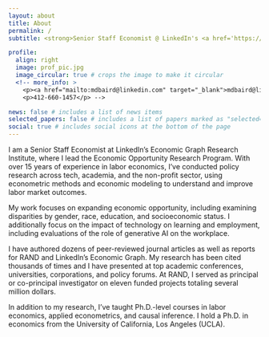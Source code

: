 ```yaml
---
layout: about
title: About
permalink: /
subtitle: <strong>Senior Staff Economist @ LinkedIn's <a href='https://economicgraph.linkedin.com/economic-graph-research-institute'>Economic Graph Research Institute</a></strong>.

profile:
  align: right
  image: prof_pic.jpg
  image_circular: true # crops the image to make it circular
  <!-- more_info: >
    <p><a href="mailto:mdbaird@linkedin.com" target="_blank">mdbaird@linkedin.com</a></p>
    <p>412-660-1457</p> -->

news: false # includes a list of news items
selected_papers: false # includes a list of papers marked as "selected={true}"
social: true # includes social icons at the bottom of the page
---
```


I am a Senior Staff Economist at LinkedIn’s Economic Graph Research Institute, where I lead the Economic Opportunity Research Program. With over 15 years of experience in labor economics, I’ve conducted policy research across tech, academia, and the non-profit sector, using econometric methods and economic modeling to understand and improve labor market outcomes.

My work focuses on expanding economic opportunity, including examining disparities by gender, race, education, and socioeconomic status. I additionally focus on the impact of technology on learning and employment, including evaluations of the role of generative AI on the workplace. 

I have authored dozens of peer-reviewed journal articles as well as reports for RAND and LinkedIn’s Economic Graph. My research has been cited thousands of times and I have presented at top academic conferences, universities, corporations, and policy forums. At RAND, I served as principal or co-principal investigator on eleven funded projects totaling several million dollars.

In addition to my research, I’ve taught Ph.D.-level courses in labor economics, applied econometrics, and causal inference. I hold a Ph.D. in economics from the University of California, Los Angeles (UCLA).
